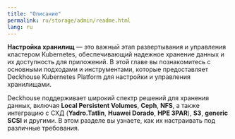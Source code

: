 ```yaml
---
title: "Описание"
permalink: ru/storage/admin/readme.html
lang: ru
---
```


**Настройка хранилищ** — это важный этап развертывания и управления кластером Kubernetes, обеспечивающий надежное хранение данных и их доступность для приложений. В этой главе вы познакомитесь с основными подходами и инструментами, которые предоставляет Deckhouse Kubernetes Platform для настройки и управления хранилищами.

Deckhouse поддерживает широкий спектр решений для хранения данных, включая **Local Persistent Volumes**, **Ceph**, **NFS**, а также интеграцию с СХД (**Yadro.Tatlin**, **Huawei Dorado**, **HPE 3PAR**), **S3**, **generic SCSI** и другими. В этом разделе вы узнаете, как их настраивать под различные требования.
